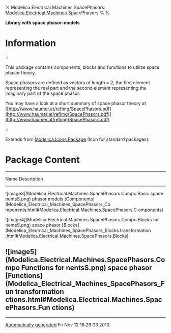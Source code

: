 % Modelica.Electrical.Machines.SpacePhasors:
  [Modelica.Electrical.Machines](Modelica_Electrical_Machines.html#Modelica.Electrical.Machines).SpacePhasors
% 
% 

**Library with space phasor-models**

Information
===========

::

This package contains components, blocks and functions to utilize space
phasor theory.

Space phasors are defined as vectors of length = 2, the first element
representing the real part and the second element representing the
imaginary part of the space phasor.

You may have a look at a short summary of space phasor theory at
[[http://www.haumer.at/refimg/SpacePhasors.pdf](http://www.haumer.at/refimg/SpacePhasors.pdf)](http://www.haumer.at/refimg/SpacePhasors.pdf)

::

Extends from
[Modelica.Icons.Package](Modelica_Icons_Package.html#Modelica.Icons.Package)
(Icon for standard packages).

Package Content
===============

  ------------------------------------------------------------------------
  Name                                                      Description
  --------------------------------------------------------- --------------
  ![image3](Modelica.Electrical.Machines.SpacePhasors.Compo Basic space
  nentsS.png)                                               phasor models
  [Components](Modelica_Electrical_Machines_SpacePhasors_Co 
  mponents.html#Modelica.Electrical.Machines.SpacePhasors.C 
  omponents)                                                

  ![image4](Modelica.Electrical.Machines.SpacePhasors.Compo Blocks for
  nentsS.png)                                               space phasor
  [Blocks](Modelica_Electrical_Machines_SpacePhasors_Blocks transformation
  .html#Modelica.Electrical.Machines.SpacePhasors.Blocks)   

  ![image5](Modelica.Electrical.Machines.SpacePhasors.Compo Functions for
  nentsS.png)                                               space phasor
  [Functions](Modelica_Electrical_Machines_SpacePhasors_Fun transformation
  ctions.html#Modelica.Electrical.Machines.SpacePhasors.Fun 
  ctions)                                                   
  ------------------------------------------------------------------------

* * * * *

[Automatically generated](http://www.3ds.com/) Fri Nov 12 16:29:03 2010.

